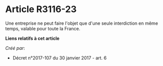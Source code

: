 # Article R3116-23

Une entreprise ne peut faire l'objet que d'une seule interdiction en même temps, valable pour toute la France.

**Liens relatifs à cet article**

_Créé par_:

  - Décret n°2017-107 du 30 janvier 2017 - art. 6
